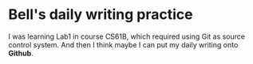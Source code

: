 # Bell's daily writing practice
I was learning Lab1 in course CS61B, which required using Git as source control system. And then I think maybe I can put my daily writing onto **Github**.
